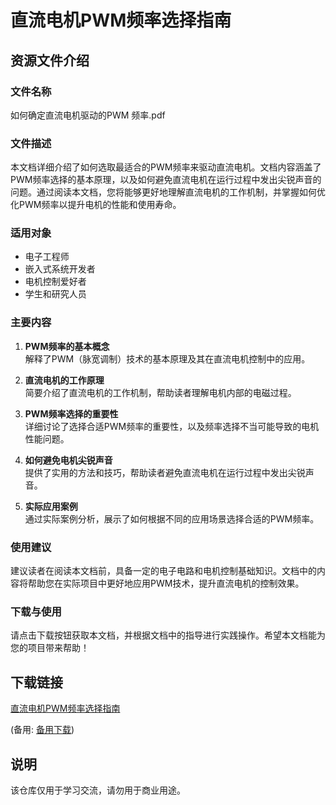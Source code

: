 # 直流电机PWM频率选择指南

## 资源文件介绍

### 文件名称
如何确定直流电机驱动的PWM 频率.pdf

### 文件描述
本文档详细介绍了如何选取最适合的PWM频率来驱动直流电机。文档内容涵盖了PWM频率选择的基本原理，以及如何避免直流电机在运行过程中发出尖锐声音的问题。通过阅读本文档，您将能够更好地理解直流电机的工作机制，并掌握如何优化PWM频率以提升电机的性能和使用寿命。

### 适用对象
- 电子工程师
- 嵌入式系统开发者
- 电机控制爱好者
- 学生和研究人员

### 主要内容
1. **PWM频率的基本概念**  
   解释了PWM（脉宽调制）技术的基本原理及其在直流电机控制中的应用。

2. **直流电机的工作原理**  
   简要介绍了直流电机的工作机制，帮助读者理解电机内部的电磁过程。

3. **PWM频率选择的重要性**  
   详细讨论了选择合适PWM频率的重要性，以及频率选择不当可能导致的电机性能问题。

4. **如何避免电机尖锐声音**  
   提供了实用的方法和技巧，帮助读者避免直流电机在运行过程中发出尖锐声音。

5. **实际应用案例**  
   通过实际案例分析，展示了如何根据不同的应用场景选择合适的PWM频率。

### 使用建议
建议读者在阅读本文档前，具备一定的电子电路和电机控制基础知识。文档中的内容将帮助您在实际项目中更好地应用PWM技术，提升直流电机的控制效果。

### 下载与使用
请点击下载按钮获取本文档，并根据文档中的指导进行实践操作。希望本文档能为您的项目带来帮助！

## 下载链接
[直流电机PWM频率选择指南](https://pan.quark.cn/s/228c09d880c2) 

(备用: [备用下载](https://pan.baidu.com/s/13aG0WhW5H_-xtLRz5Jp6qg?pwd=1234))

## 说明

该仓库仅用于学习交流，请勿用于商业用途。

